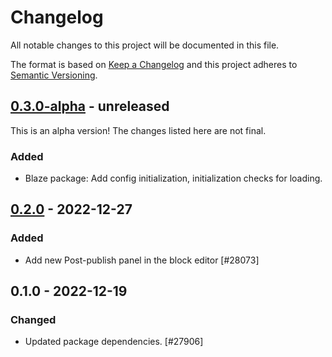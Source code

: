 # Changelog

All notable changes to this project will be documented in this file.

The format is based on [Keep a Changelog](https://keepachangelog.com/en/1.0.0/)
and this project adheres to [Semantic Versioning](https://semver.org/spec/v2.0.0.html).

## [0.3.0-alpha] - unreleased

This is an alpha version! The changes listed here are not final.

### Added
- Blaze package: Add config initialization, initialization checks for loading.

## [0.2.0] - 2022-12-27
### Added
- Add new Post-publish panel in the block editor [#28073]

## 0.1.0 - 2022-12-19
### Changed
- Updated package dependencies. [#27906]

[0.3.0-alpha]: https://github.com/automattic/jetpack-blaze/compare/v0.2.0...v0.3.0-alpha
[0.2.0]: https://github.com/automattic/jetpack-blaze/compare/v0.1.0...v0.2.0
